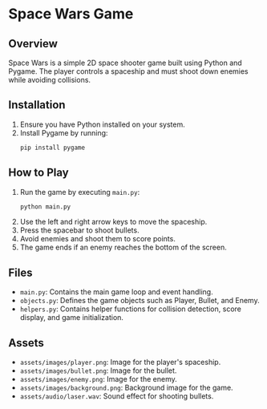 # Space Wars Game

## Overview
Space Wars is a simple 2D space shooter game built using Python and Pygame. The player controls a spaceship and must shoot down enemies while avoiding collisions.

## Installation
1. Ensure you have Python installed on your system.
2. Install Pygame by running:
    ```sh
    pip install pygame
    ```

## How to Play
1. Run the game by executing `main.py`:
    ```sh
    python main.py
    ```
2. Use the left and right arrow keys to move the spaceship.
3. Press the spacebar to shoot bullets.
4. Avoid enemies and shoot them to score points.
5. The game ends if an enemy reaches the bottom of the screen.

## Files
- `main.py`: Contains the main game loop and event handling.
- `objects.py`: Defines the game objects such as Player, Bullet, and Enemy.
- `helpers.py`: Contains helper functions for collision detection, score display, and game initialization.

## Assets
- `assets/images/player.png`: Image for the player's spaceship.
- `assets/images/bullet.png`: Image for the bullet.
- `assets/images/enemy.png`: Image for the enemy.
- `assets/images/background.png`: Background image for the game.
- `assets/audio/laser.wav`: Sound effect for shooting bullets.